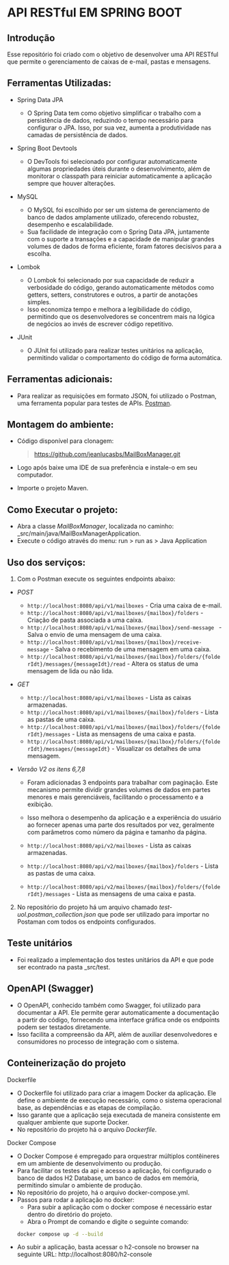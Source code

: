 # API RESTful EM SPRING BOOT #

## Introdução

Esse repositório foi criado com o objetivo de desenvolver uma API RESTful que permite o gerenciamento de caixas de e-mail, pastas e mensagens.

## Ferramentas Utilizadas:

- Spring Data JPA

   - O Spring Data tem como objetivo simplificar o trabalho com a persistência de dados, reduzindo o tempo necessário para configurar o JPA. Isso, por sua vez, aumenta a produtividade nas camadas de persistência de dados.
  
- Spring Boot Devtools

   - O DevTools foi selecionado por configurar automaticamente algumas propriedades úteis durante o desenvolvimento, além de monitorar o classpath para reiniciar automaticamente a aplicação sempre que houver alterações.
     
- MySQL
   - O MySQL foi escolhido por ser um sistema de gerenciamento de banco de dados amplamente utilizado, oferecendo robustez, desempenho e escalabilidade.
   - Sua facilidade de integração com o Spring Data JPA, juntamente com o suporte a transações e a capacidade de manipular grandes volumes de dados de forma eficiente, foram fatores decisivos para a escolha.
     
- Lombok
   - O Lombok foi selecionado por sua capacidade de reduzir a verbosidade do código, gerando automaticamente métodos como getters, setters, construtores e outros, a partir de anotações simples.
   - Isso economiza tempo e melhora a legibilidade do código, permitindo que os desenvolvedores se concentrem mais na lógica de negócios ao invés de escrever código repetitivo.
     
- JUnit
   - O JUnit foi utilizado para realizar testes unitários na aplicação, permitindo validar o comportamento do código de forma automática.
     
## Ferramentas adicionais:

- Para realizar as requisições em formato JSON, foi utilizado o Postman, uma ferramenta popular para testes de APIs. [Postman](https://www.getpostman.com/apps).

## Montagem do ambiente:

- Código disponível para clonagem:

   > https://github.com/jeanlucasbs/MailBoxManager.git
  
- Logo após baixe uma IDE de sua preferência e instale-o em seu computador.
- Importe o projeto Maven.

## Como Executar o projeto:

- Abra a classe *MailBoxManager*, localizada no caminho: _src/main/java/MailBoxManagerApplication.
- Execute o código através do menu: run > run as > Java Application

## Uso dos serviços:

1) Com o Postman execute os seguintes endpoints abaixo:

- *POST* 
   - `http://localhost:8080/api/v1/mailboxes` - Cria uma caixa de e-mail.
   - `http://localhost:8080/api/v1/mailboxes/{mailbox}/folders` - Criação de pasta associada a uma caixa.
   - `http://localhost:8080/api/v1/mailboxes/{mailbox}/send-message ` - Salva o envio de uma mensagem de uma caixa.
   - `http://localhost:8080/api/v1/mailboxes/{mailbox}/receive-message` - Salva o recebimento de uma mensagem em uma caixa.
   - `http://localhost:8080/api/v1/mailboxes/{mailbox}/folders/{folderIdt}/messages/{messageIdt}/read` - Altera os status de uma mensagem de lida ou não lida.
  
- *GET* 
   - `http://localhost:8080/api/v1/mailboxes` - Lista as caixas armazenadas.
   - `http://localhost:8080/api/v1/mailboxes/{mailbox}/folders` - Lista as pastas de uma caixa.
   - `http://localhost:8080/api/v1/mailboxes/{mailbox}/folders/{folderIdt}/messages` - Lista as mensagens de uma caixa e pasta.
   - `http://localhost:8080/api/v1/mailboxes/{mailbox}/folders/{folderIdt}/messages/{messageIdt}` - Visualizar os detalhes de uma mensagem.

- *Versão V2 os itens 6,7,8*
   - Foram adicionadas 3 endpoints para trabalhar com paginação. Este mecanismo permite dividir grandes volumes de dados em partes menores e mais gerenciáveis, facilitando o processamento e a exibição.
   - Isso melhora o desempenho da aplicação e a experiência do usuário ao fornecer apenas uma parte dos resultados por vez, geralmente com parâmetros como número da página e tamanho da página.

   - `http://localhost:8080/api/v2/mailboxes` - Lista as caixas armazenadas.
   - `http://localhost:8080/api/v2/mailboxes/{mailbox}/folders` - Lista as pastas de uma caixa.
   - `http://localhost:8080/api/v2/mailboxes/{mailbox}/folders/{folderIdt}/messages` - Lista as mensagens de uma caixa e pasta.

   
2) No repositório do projeto há um arquivo chamado *test-uol.postman_collection.json* que pode ser utilizado para importar no Postaman com todos os endpoints configurados.
     

## Teste unitários

   - Foi realizado a implementação dos testes unitários da API e que pode ser econtrado na pasta _src/test.
   
## OpenAPI (Swagger)
   - O OpenAPI, conhecido também como Swagger, foi utilizado para documentar a API. Ele permite gerar automaticamente a documentação a partir do código, fornecendo uma interface gráfica onde os endpoints podem ser testados diretamente.
   - Isso facilita a compreensão da API, além de auxiliar desenvolvedores e consumidores no processo de integração com o sistema.

## Conteinerização do projeto
  
Dockerfile

  - O Dockerfile foi utilizado para criar a imagem Docker da aplicação. Ele define o ambiente de execução necessário, como o sistema operacional base, as dependências e as etapas de compilação.
  - Isso garante que a aplicação seja executada de maneira consistente em qualquer ambiente que suporte Docker.
  - No repositório do projeto há o arquivo *Dockerfile*.

Docker Compose

  - O Docker Compose é empregado para orquestrar múltiplos contêineres em um ambiente de desenvolvimento ou produção.
  - Para facilitar os testes da api e acesso a aplicação, foi configurado o banco de dados H2 Database, um banco de dados em memória, permitindo simular o ambiente de produção.
  - No repositório do projeto, há o arquivo docker-compose.yml.
  - Passos para rodar a aplicação no docker:
     -  Para subir a aplicação com o docker compose é necessário estar dentro do diretório do projeto.
     -  Abra o Prompt de comando e digite o seguinte comando:
       ```bash
       docker compose up -d --build
  - Ao subir a aplicação, basta acessar o h2-console no browser na seguinte URL: http://localhost:8080/h2-console
    
    
